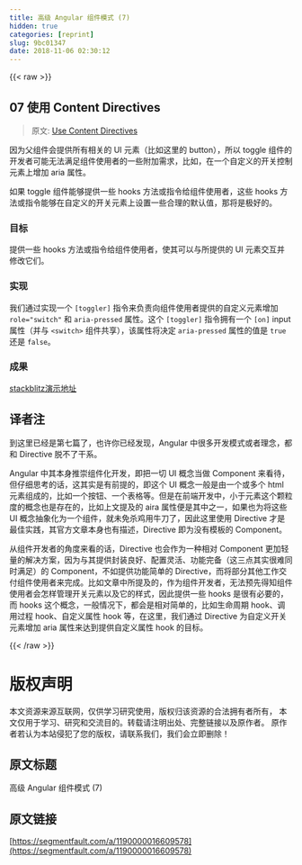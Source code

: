 ```yaml
---
title: 高级 Angular 组件模式 (7)
hidden: true
categories: [reprint]
slug: 9bc01347
date: 2018-11-06 02:30:12
---
```


{{< raw >}}
<h2 id="articleHeader0">07 &#x4F7F;&#x7528; Content Directives</h2><blockquote>&#x539F;&#x6587;: <a href="https://blog.angularindepth.com/modify-user-provided-ui-with-content-directives-a3fc0c88058e" rel="nofollow noreferrer" target="_blank">Use Content Directives</a></blockquote><p>&#x56E0;&#x4E3A;&#x7236;&#x7EC4;&#x4EF6;&#x4F1A;&#x63D0;&#x4F9B;&#x6240;&#x6709;&#x76F8;&#x5173;&#x7684; UI &#x5143;&#x7D20;&#xFF08;&#x6BD4;&#x5982;&#x8FD9;&#x91CC;&#x7684; button&#xFF09;&#xFF0C;&#x6240;&#x4EE5; toggle &#x7EC4;&#x4EF6;&#x7684;&#x5F00;&#x53D1;&#x8005;&#x53EF;&#x80FD;&#x65E0;&#x6CD5;&#x6EE1;&#x8DB3;&#x7EC4;&#x4EF6;&#x4F7F;&#x7528;&#x8005;&#x7684;&#x4E00;&#x4E9B;&#x9644;&#x52A0;&#x9700;&#x6C42;&#xFF0C;&#x6BD4;&#x5982;&#xFF0C;&#x5728;&#x4E00;&#x4E2A;&#x81EA;&#x5B9A;&#x4E49;&#x7684;&#x5F00;&#x5173;&#x63A7;&#x5236;&#x5143;&#x7D20;&#x4E0A;&#x589E;&#x52A0; aria &#x5C5E;&#x6027;&#x3002;</p><p>&#x5982;&#x679C; toggle &#x7EC4;&#x4EF6;&#x80FD;&#x591F;&#x63D0;&#x4F9B;&#x4E00;&#x4E9B; hooks &#x65B9;&#x6CD5;&#x6216;&#x6307;&#x4EE4;&#x7ED9;&#x7EC4;&#x4EF6;&#x4F7F;&#x7528;&#x8005;&#xFF0C;&#x8FD9;&#x4E9B; hooks &#x65B9;&#x6CD5;&#x6216;&#x6307;&#x4EE4;&#x80FD;&#x591F;&#x5728;&#x81EA;&#x5B9A;&#x4E49;&#x7684;&#x5F00;&#x5173;&#x5143;&#x7D20;&#x4E0A;&#x8BBE;&#x7F6E;&#x4E00;&#x4E9B;&#x5408;&#x7406;&#x7684;&#x9ED8;&#x8BA4;&#x503C;&#xFF0C;&#x90A3;&#x5C06;&#x662F;&#x6781;&#x597D;&#x7684;&#x3002;</p><h3 id="articleHeader1">&#x76EE;&#x6807;</h3><p>&#x63D0;&#x4F9B;&#x4E00;&#x4E9B; hooks &#x65B9;&#x6CD5;&#x6216;&#x6307;&#x4EE4;&#x7ED9;&#x7EC4;&#x4EF6;&#x4F7F;&#x7528;&#x8005;&#xFF0C;&#x4F7F;&#x5176;&#x53EF;&#x4EE5;&#x4E0E;&#x6240;&#x63D0;&#x4F9B;&#x7684; UI &#x5143;&#x7D20;&#x4EA4;&#x4E92;&#x5E76;&#x4FEE;&#x6539;&#x5B83;&#x4EEC;&#x3002;</p><h3 id="articleHeader2">&#x5B9E;&#x73B0;</h3><p>&#x6211;&#x4EEC;&#x901A;&#x8FC7;&#x5B9E;&#x73B0;&#x4E00;&#x4E2A; <code>[toggler]</code> &#x6307;&#x4EE4;&#x6765;&#x8D1F;&#x8D23;&#x5411;&#x7EC4;&#x4EF6;&#x4F7F;&#x7528;&#x8005;&#x63D0;&#x4F9B;&#x7684;&#x81EA;&#x5B9A;&#x4E49;&#x5143;&#x7D20;&#x589E;&#x52A0; <code>role=&quot;switch&quot;</code> &#x548C; <code>aria-pressed</code> &#x5C5E;&#x6027;&#x3002;&#x8FD9;&#x4E2A; <code>[toggler]</code> &#x6307;&#x4EE4;&#x62E5;&#x6709;&#x4E00;&#x4E2A; <code>[on]</code> input &#x5C5E;&#x6027;&#xFF08;&#x5E76;&#x4E0E; <code>&lt;switch&gt;</code> &#x7EC4;&#x4EF6;&#x5171;&#x4EAB;&#xFF09;&#xFF0C;&#x8BE5;&#x5C5E;&#x6027;&#x5C06;&#x51B3;&#x5B9A; <code>aria-pressed</code> &#x5C5E;&#x6027;&#x7684;&#x503C;&#x662F; <code>true</code> &#x8FD8;&#x662F; <code>false</code>&#x3002;</p><h3 id="articleHeader3">&#x6210;&#x679C;</h3><p><a href="https://stackblitz.com/edit/adv-ng-patterns-07-use-content-directives-5kzghj" rel="nofollow noreferrer" target="_blank">stackblitz&#x6F14;&#x793A;&#x5730;&#x5740;</a></p><h2 id="articleHeader4">&#x8BD1;&#x8005;&#x6CE8;</h2><p>&#x5230;&#x8FD9;&#x91CC;&#x5DF2;&#x7ECF;&#x662F;&#x7B2C;&#x4E03;&#x7BC7;&#x4E86;&#xFF0C;&#x4E5F;&#x8BB8;&#x4F60;&#x5DF2;&#x7ECF;&#x53D1;&#x73B0;&#xFF0C;Angular &#x4E2D;&#x5F88;&#x591A;&#x5F00;&#x53D1;&#x6A21;&#x5F0F;&#x6216;&#x8005;&#x7406;&#x5FF5;&#xFF0C;&#x90FD;&#x548C; Directive &#x8131;&#x4E0D;&#x4E86;&#x5E72;&#x7CFB;&#x3002;</p><p>Angular &#x4E2D;&#x5176;&#x672C;&#x8EAB;&#x63A8;&#x5D07;&#x7EC4;&#x4EF6;&#x5316;&#x5F00;&#x53D1;&#xFF0C;&#x5373;&#x628A;&#x4E00;&#x5207; UI &#x6982;&#x5FF5;&#x5F53;&#x505A; Component &#x6765;&#x770B;&#x5F85;&#xFF0C;&#x4F46;&#x4ED4;&#x7EC6;&#x601D;&#x8003;&#x7684;&#x8BDD;&#xFF0C;&#x8FD9;&#x5176;&#x5B9E;&#x662F;&#x6709;&#x524D;&#x63D0;&#x7684;&#xFF0C;&#x5373;&#x8FD9;&#x4E2A; UI &#x6982;&#x5FF5;&#x4E00;&#x822C;&#x662F;&#x7531;&#x4E00;&#x4E2A;&#x6216;&#x591A;&#x4E2A; html &#x5143;&#x7D20;&#x7EC4;&#x6210;&#x7684;&#xFF0C;&#x6BD4;&#x5982;&#x4E00;&#x4E2A;&#x6309;&#x94AE;&#x3001;&#x4E00;&#x4E2A;&#x8868;&#x683C;&#x7B49;&#x3002;&#x4F46;&#x662F;&#x5728;&#x524D;&#x7AEF;&#x5F00;&#x53D1;&#x4E2D;&#xFF0C;&#x5C0F;&#x4E8E;&#x5143;&#x7D20;&#x8FD9;&#x4E2A;&#x9897;&#x7C92;&#x5EA6;&#x7684;&#x6982;&#x5FF5;&#x4E5F;&#x662F;&#x5B58;&#x5728;&#x7684;&#xFF0C;&#x6BD4;&#x5982;&#x4E0A;&#x6587;&#x63D0;&#x53CA;&#x7684; aira &#x5C5E;&#x6027;&#x4FBF;&#x662F;&#x5176;&#x4E2D;&#x4E4B;&#x4E00;&#xFF0C;&#x5982;&#x679C;&#x4E5F;&#x4E3A;&#x5C06;&#x8FD9;&#x4E9B; UI &#x6982;&#x5FF5;&#x62BD;&#x8C61;&#x5316;&#x4E3A;&#x4E00;&#x4E2A;&#x7EC4;&#x4EF6;&#xFF0C;&#x5C31;&#x672A;&#x514D;&#x6740;&#x9E21;&#x7528;&#x725B;&#x5200;&#x4E86;&#xFF0C;&#x56E0;&#x6B64;&#x8FD9;&#x91CC;&#x4F7F;&#x7528; Directive &#x624D;&#x662F;&#x6700;&#x4F73;&#x5B9E;&#x8DF5;&#xFF0C;&#x5176;&#x5B98;&#x65B9;&#x6587;&#x7AE0;&#x672C;&#x8EAB;&#x4E5F;&#x6709;&#x63CF;&#x8FF0;&#xFF0C;Directive &#x5373;&#x4E3A;&#x6CA1;&#x6709;&#x6A21;&#x677F;&#x7684; Component&#x3002;</p><p>&#x4ECE;&#x7EC4;&#x4EF6;&#x5F00;&#x53D1;&#x8005;&#x7684;&#x89D2;&#x5EA6;&#x6765;&#x770B;&#x7684;&#x8BDD;&#xFF0C;Directive &#x4E5F;&#x4F1A;&#x4F5C;&#x4E3A;&#x4E00;&#x79CD;&#x76F8;&#x5BF9; Component &#x66F4;&#x52A0;&#x8F7B;&#x91CF;&#x7684;&#x89E3;&#x51B3;&#x65B9;&#x6848;&#xFF0C;&#x56E0;&#x4E3A;&#x4E0E;&#x5176;&#x63D0;&#x4F9B;&#x5C01;&#x88C5;&#x826F;&#x597D;&#x3001;&#x914D;&#x7F6E;&#x7075;&#x6D3B;&#x3001;&#x529F;&#x80FD;&#x5B8C;&#x5907;&#xFF08;&#x8FD9;&#x4E09;&#x70B9;&#x5176;&#x5B9E;&#x5F88;&#x96BE;&#x540C;&#x65F6;&#x6EE1;&#x8DB3;&#xFF09;&#x7684; Component&#xFF0C;&#x4E0D;&#x5982;&#x63D0;&#x4F9B;&#x529F;&#x80FD;&#x7B80;&#x5355;&#x7684; Directive&#xFF0C;&#x800C;&#x5C06;&#x90E8;&#x5206;&#x5176;&#x4ED6;&#x5DE5;&#x4F5C;&#x4EA4;&#x4ED8;&#x7EC4;&#x4EF6;&#x4F7F;&#x7528;&#x8005;&#x6765;&#x5B8C;&#x6210;&#x3002;&#x6BD4;&#x5982;&#x6587;&#x7AE0;&#x4E2D;&#x6240;&#x63D0;&#x53CA;&#x7684;&#xFF0C;&#x4F5C;&#x4E3A;&#x7EC4;&#x4EF6;&#x5F00;&#x53D1;&#x8005;&#xFF0C;&#x65E0;&#x6CD5;&#x9884;&#x5148;&#x5F97;&#x77E5;&#x7EC4;&#x4EF6;&#x4F7F;&#x7528;&#x8005;&#x4F1A;&#x600E;&#x6837;&#x7BA1;&#x7406;&#x5F00;&#x5173;&#x5143;&#x7D20;&#x4EE5;&#x53CA;&#x5B83;&#x7684;&#x6837;&#x5F0F;&#xFF0C;&#x56E0;&#x6B64;&#x63D0;&#x4F9B;&#x4E00;&#x4E9B; hooks &#x662F;&#x5F88;&#x6709;&#x5FC5;&#x8981;&#x7684;&#xFF0C;&#x800C; hooks &#x8FD9;&#x4E2A;&#x6982;&#x5FF5;&#xFF0C;&#x4E00;&#x822C;&#x60C5;&#x51B5;&#x4E0B;&#xFF0C;&#x90FD;&#x4F1A;&#x662F;&#x76F8;&#x5BF9;&#x7B80;&#x5355;&#x7684;&#xFF0C;&#x6BD4;&#x5982;&#x751F;&#x547D;&#x5468;&#x671F; hook&#x3001;&#x8C03;&#x7528;&#x8FC7;&#x7A0B; hook&#x3001;&#x81EA;&#x5B9A;&#x4E49;&#x5C5E;&#x6027; hook &#x7B49;&#xFF0C;&#x5728;&#x8FD9;&#x91CC;&#xFF0C;&#x6211;&#x4EEC;&#x901A;&#x8FC7; Directive &#x4E3A;&#x81EA;&#x5B9A;&#x4E49;&#x5F00;&#x5173;&#x5143;&#x7D20;&#x589E;&#x52A0; aria &#x5C5E;&#x6027;&#x6765;&#x8FBE;&#x5230;&#x63D0;&#x4F9B;&#x81EA;&#x5B9A;&#x4E49;&#x5C5E;&#x6027; hook &#x7684;&#x76EE;&#x6807;&#x3002;</p>
{{< /raw >}}

# 版权声明
本文资源来源互联网，仅供学习研究使用，版权归该资源的合法拥有者所有，
本文仅用于学习、研究和交流目的。转载请注明出处、完整链接以及原作者。
原作者若认为本站侵犯了您的版权，请联系我们，我们会立即删除！

## 原文标题
高级 Angular 组件模式 (7)

## 原文链接
[https://segmentfault.com/a/1190000016609578](https://segmentfault.com/a/1190000016609578)

